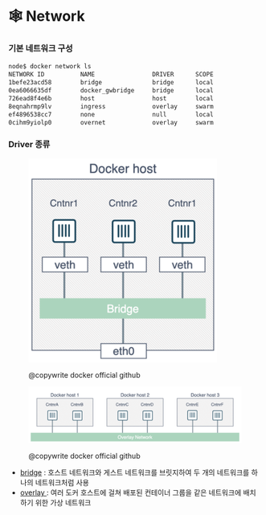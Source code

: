 # 🕸️ Network

### 기본 네트워크 구성

```
node$ docker network ls
NETWORK ID          NAME                DRIVER      SCOPE
1befe23acd58        bridge              bridge      local
0ea6066635df        docker_gwbridge     bridge      local
726ead8f4e6b        host                host        local
8eqnahrmp9lv        ingress             overlay     swarm
ef4896538cc7        none                null        local
0cihm9yiolp0        overnet             overlay     swarm
```

### Driver 종류

<figure><img src="../../../../.gitbook/assets/image (9).png" alt="" width="375"><figcaption><p>@copywrite docker official github</p></figcaption></figure>

<figure><img src="../../../../.gitbook/assets/image (10).png" alt=""><figcaption><p>@copywrite docker official github</p></figcaption></figure>

* [bridge](https://github.com/docker/labs/blob/master/networking/A2-bridge-networking.md) :  호스트 네트워크와 게스트 네트워크를 브릿지하여 두 개의 네트워크를 하나의 네트워크처럼 사용
* [overlay ](https://github.com/docker/labs/blob/master/networking/A3-overlay-networking.md): 여러 도커 호스트에 걸쳐 배포된 컨테이너 그룹을 같은 네트워크에 배치하기 위한  가상 네트워크&#x20;
